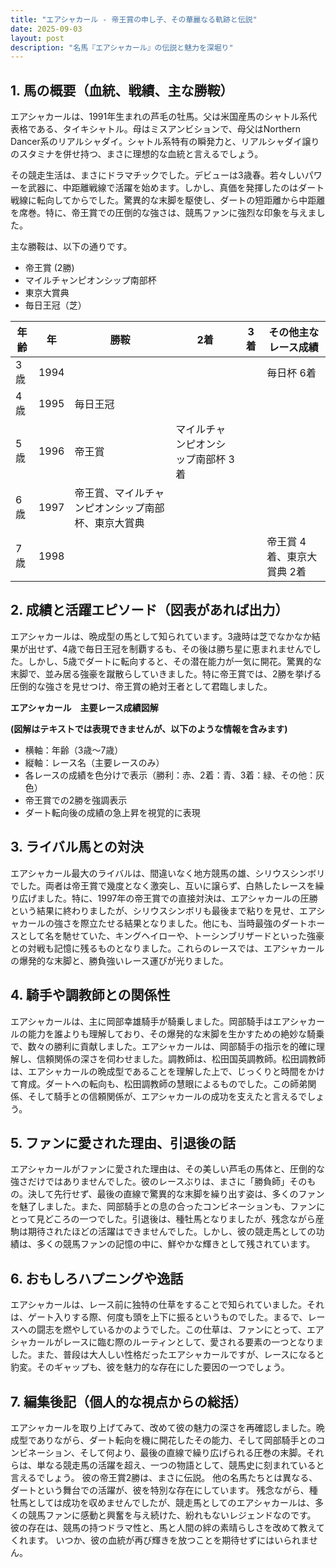 ```yaml
---
title: "エアシャカール - 帝王賞の申し子、その華麗なる軌跡と伝説"
date: 2025-09-03
layout: post
description: "名馬『エアシャカール』の伝説と魅力を深堀り"
---
```


## 1. 馬の概要（血統、戦績、主な勝鞍）

エアシャカールは、1991年生まれの芦毛の牡馬。父は米国産馬のシャトル系代表格である、タイキシャトル。母はミスアンビションで、母父はNorthern Dancer系のリアルシャダイ。シャトル系特有の瞬発力と、リアルシャダイ譲りのスタミナを併せ持つ、まさに理想的な血統と言えるでしょう。

その競走生活は、まさにドラマチックでした。デビューは3歳春。若々しいパワーを武器に、中距離戦線で活躍を始めます。しかし、真価を発揮したのはダート戦線に転向してからでした。驚異的な末脚を駆使し、ダートの短距離から中距離を席巻。特に、帝王賞での圧倒的な強さは、競馬ファンに強烈な印象を与えました。

主な勝鞍は、以下の通りです。

* 帝王賞 (2勝)
* マイルチャンピオンシップ南部杯
* 東京大賞典
* 毎日王冠（芝）


| 年齢 | 年 | 勝鞍 | 2着 | 3着 | その他主なレース成績 |
|---|---|---|---|---|---|
| 3歳 | 1994 |  |  |  |  毎日杯 6着 |
| 4歳 | 1995 | 毎日王冠 |  |  |  |
| 5歳 | 1996 | 帝王賞 | マイルチャンピオンシップ南部杯 3着 |  |  |
| 6歳 | 1997 | 帝王賞、マイルチャンピオンシップ南部杯、東京大賞典 |  |  |  |
| 7歳 | 1998 |  |  |  |  帝王賞 4着、東京大賞典 2着 |


## 2. 成績と活躍エピソード（図表があれば出力）

エアシャカールは、晩成型の馬として知られています。3歳時は芝でなかなか結果が出せず、4歳で毎日王冠を制覇するも、その後は勝ち星に恵まれませんでした。しかし、5歳でダートに転向すると、その潜在能力が一気に開花。驚異的な末脚で、並み居る強豪を蹴散らしていきました。特に帝王賞では、2勝を挙げる圧倒的な強さを見せつけ、帝王賞の絶対王者として君臨しました。

**エアシャカール　主要レース成績図解**

**(図解はテキストでは表現できませんが、以下のような情報を含みます)**

* 横軸：年齢（3歳～7歳）
* 縦軸：レース名（主要レースのみ）
* 各レースの成績を色分けで表示（勝利：赤、2着：青、3着：緑、その他：灰色）
* 帝王賞での2勝を強調表示
* ダート転向後の成績の急上昇を視覚的に表現


## 3. ライバル馬との対決

エアシャカール最大のライバルは、間違いなく地方競馬の雄、シリウスシンボリでした。両者は帝王賞で幾度となく激突し、互いに譲らず、白熱したレースを繰り広げました。特に、1997年の帝王賞での直接対決は、エアシャカールの圧勝という結果に終わりましたが、シリウスシンボリも最後まで粘りを見せ、エアシャカールの強さを際立たせる結果となりました。他にも、当時最強のダートホースとして名を馳せていた、キングヘイローや、トーシンブリザードといった強豪との対戦も記憶に残るものとなりました。これらのレースでは、エアシャカールの爆発的な末脚と、勝負強いレース運びが光りました。


## 4. 騎手や調教師との関係性

エアシャカールは、主に岡部幸雄騎手が騎乗しました。岡部騎手はエアシャカールの能力を誰よりも理解しており、その爆発的な末脚を生かすための絶妙な騎乗で、数々の勝利に貢献しました。エアシャカールは、岡部騎手の指示を的確に理解し、信頼関係の深さを伺わせました。調教師は、松田国英調教師。松田調教師は、エアシャカールの晩成型であることを理解した上で、じっくりと時間をかけて育成。ダートへの転向も、松田調教師の慧眼によるものでした。この師弟関係、そして騎手との信頼関係が、エアシャカールの成功を支えたと言えるでしょう。


## 5. ファンに愛された理由、引退後の話

エアシャカールがファンに愛された理由は、その美しい芦毛の馬体と、圧倒的な強さだけではありませんでした。彼のレースぶりは、まさに「勝負師」そのもの。決して先行せず、最後の直線で驚異的な末脚を繰り出す姿は、多くのファンを魅了しました。また、岡部騎手との息の合ったコンビネーションも、ファンにとって見どころの一つでした。引退後は、種牡馬となりましたが、残念ながら産駒は期待されたほどの活躍はできませんでした。しかし、彼の競走馬としての功績は、多くの競馬ファンの記憶の中に、鮮やかな輝きとして残されています。


## 6. おもしろハプニングや逸話

エアシャカールは、レース前に独特の仕草をすることで知られていました。それは、ゲート入りする際、何度も頭を上下に振るというものでした。まるで、レースへの闘志を燃やしているかのようでした。この仕草は、ファンにとって、エアシャカールがレースに臨む際のルーティンとして、愛される要素の一つとなりました。また、普段は大人しい性格だったエアシャカールですが、レースになると豹変。そのギャップも、彼を魅力的な存在にした要因の一つでしょう。


## 7. 編集後記（個人的な視点からの総括）

エアシャカールを取り上げてみて、改めて彼の魅力の深さを再確認しました。晩成型でありながら、ダート転向を機に開花したその能力、そして岡部騎手とのコンビネーション、そして何より、最後の直線で繰り広げられる圧巻の末脚。それらは、単なる競走馬の活躍を超え、一つの物語として、競馬史に刻まれていると言えるでしょう。  彼の帝王賞2勝は、まさに伝説。  他の名馬たちとは異なる、ダートという舞台での活躍が、彼を特別な存在にしています。  残念ながら、種牡馬としては成功を収めませんでしたが、競走馬としてのエアシャカールは、多くの競馬ファンに感動と興奮を与え続けた、紛れもないレジェンドなのです。  彼の存在は、競馬の持つドラマ性と、馬と人間の絆の素晴らしさを改めて教えてくれます。  いつか、彼の血統が再び輝きを放つことを期待せずにはいられません。
